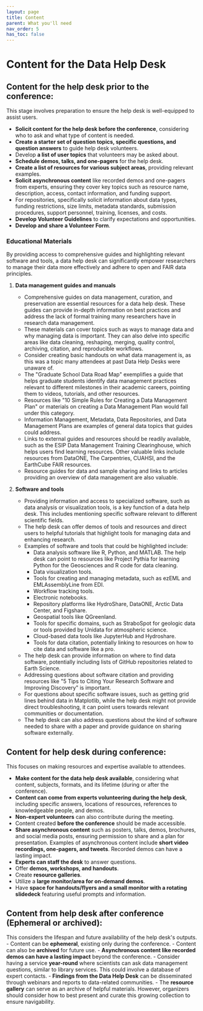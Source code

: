 ```yaml
---
layout: page
title: Content
parent: What you'll need
nav_order: 5
has_toc: false
---
```


# Content for the Data Help Desk

## Content for the help desk prior to the conference:

This stage involves preparation to ensure the help desk is well-equipped to
assist users.

-   **Solicit content for the help desk before the conference**, considering who
    to ask and what type of content is needed.
-   **Create a starter set of question topics, specific questions, and question
    answers** to guide help desk volunteers.
-   Develop **a list of user topics** that volunteers may be asked about.
-   **Schedule demos, talks, and one-pagers** for the help desk.
-   **Create a list of resources for various subject areas**, providing relevant
    examples.
-   **Solicit asynchronous content** like recorded demos and one-pagers from
    experts, ensuring they cover key topics such as resource name, description,
    access, contact information, and funding support.
-   For repositories, specifically solicit information about data types, funding
    restrictions, size limits, metadata standards, submission procedures,
    support personnel, training, licenses, and costs.
-   **Develop Volunteer Guidelines** to clarify expectations and opportunities.
-   **Develop and share a Volunteer Form**.

### Educational Materials

By providing access to comprehensive guides and highlighting relevant software
and tools, a data help desk can significantly empower researchers to manage
their data more effectively and adhere to open and FAIR data principles.

<!-- prettier-ignore -->
1. **Data management guides and manuals**
   - Comprehensive guides on data management, curation, and preservation are essential resources for a data help desk. These guides can provide in-depth information on best practices and address the lack of formal training many researchers have in research data management.
   - These materials can cover topics such as ways to manage data and why managing data is important. They can also delve into specific areas like data cleaning, reshaping, merging, quality control, archiving, citation, and reproducible workflows.
   - Consider creating basic handouts on what data management is, as this was a topic many attendees at past Data Help Desks were unaware of.
   - The "Graduate School Data Road Map" exemplifies a guide that helps graduate students identify data management practices relevant to different milestones in their academic careers, pointing them to videos, tutorials, and other resources.
   - Resources like "10 Simple Rules for Creating a Data Management Plan" or materials on creating a Data Management Plan would fall under this category.
   - Information Management, Metadata, Data Repositories, and Data Management Plans are examples of general data topics that guides could address.
   - Links to external guides and resources should be readily available, such as the ESIP Data Management Training Clearinghouse, which helps users find learning resources. Other valuable links include resources from DataONE, The Carpentries, CUAHSI, and the EarthCube FAIR resources.
   - Resource guides for data and sample sharing and links to articles providing an overview of data management are also valuable.

1. **Software and tools**
   - Providing information and access to specialized software, such as data analysis or visualization tools, is a key function of a data help desk. This includes mentioning specific software relevant to different scientific fields.
   - The help desk can offer demos of tools and resources and direct users to helpful tutorials that highlight tools for managing data and enhancing research.
   - Examples of software and tools that could be highlighted include:
        *   Data analysis software like R, Python, and MATLAB. The help desk can point to resources like Project Pythia for learning Python for the Geosciences and R code for data cleaning.
        *   Data visualization tools.
        *   Tools for creating and managing metadata, such as ezEML and EMLAssemblyLine from EDI.
        *   Workflow tracking tools.
        *   Electronic notebooks.
        *   Repository platforms like HydroShare, DataONE, Arctic Data Center, and Figshare.
        *   Geospatial tools like QGreenland.
        *   Tools for specific domains, such as StraboSpot for geologic data or tools provided by Unidata for atmospheric science.
        *   Cloud-based data tools like JupyterHub and Hydroshare.
        *   Tools for data citation, potentially linking to resources on how to cite data and software like a pro.
   - The help desk can provide information on where to find data software, potentially including lists of GitHub repositories related to Earth Science.
   - Addressing questions about software citation and providing resources like "5 Tips to Citing Your Research Software and Improving Discovery" is important.
   - For questions about specific software issues, such as getting grid lines behind data in Matplotlib, while the help desk might not provide direct troubleshooting, it can point users towards relevant communities or documentation.
   - The help desk can also address questions about the kind of software needed to share with a paper and provide guidance on sharing software externally.

## Content for help desk during conference:

This focuses on making resources and expertise available to attendees.

-   **Make content for the data help desk available**, considering what content,
    subjects, formats, and its lifetime (during or after the conference).
-   **Content can come from experts volunteering during the help desk**,
    including specific answers, locations of resources, references to
    knowledgeable people, and demos.
-   **Non-expert volunteers** can also contribute during the meeting.
-   Content created **before the conference** should be made accessible.
-   **Share asynchronous content** such as posters, talks, demos, brochures, and
    social media posts, ensuring permission to share and a plan for
    presentation. Examples of asynchronous content include **short video
    recordings, one-pagers, and tweets**. Recorded demos can have a lasting
    impact.
-   **Experts can staff the desk** to answer questions.
-   Offer **demos, workshops, and handouts**.
-   Create **resource galleries**.
-   Utilize a **large monitor/area for on-demand demos**.
-   Have **space for handouts/flyers and a small monitor with a rotating
    slidedeck** featuring useful prompts and information.

## Content from help desk after conference (Ephemeral or archived):

This considers the lifespan and future availability of the help desk's
outputs. - Content can be **ephemeral**, existing only during the conference. -
Content can also be **archived** for future use. - **Asynchronous content like
recorded demos can have a lasting impact** beyond the conference. - Consider
having a service **year-round** where scientists can ask data management
questions, similar to library services. This could involve a database of expert
contacts. - **Findings from the Data Help Desk** can be disseminated through
webinars and reports to data-related communities. - The **resource gallery** can
serve as an archive of helpful materials. However, organizers should consider
how to best present and curate this growing collection to ensure navigability.
